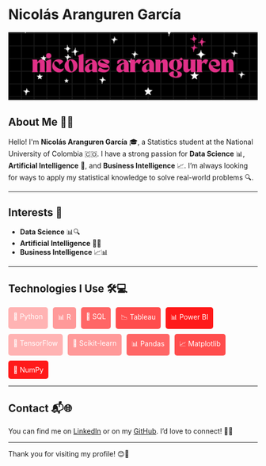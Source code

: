 # Nicolás Aranguren García

![Cover](portadita.jpg)

## About Me 👋✨

Hello! I'm **Nicolás Aranguren García** 🎓, a Statistics student at the National University of Colombia 🇨🇴. I have a strong passion for **Data Science** 📊, **Artificial Intelligence** 🤖, and **Business Intelligence** 📈. I’m always looking for ways to apply my statistical knowledge to solve real-world problems 🔍.

---

## Interests 🌟

- **Data Science** 📊🔍
- **Artificial Intelligence** 🤖💡
- **Business Intelligence** 📈📊

---

## Technologies I Use 🛠️💻

<div style="display: flex; flex-wrap: wrap; gap: 10px;">
    <div style="background-color: #FFB3B3; color: white; padding: 10px; border-radius: 5px;">🐍 Python</div>
    <div style="background-color: #FF9999; color: white; padding: 10px; border-radius: 5px;">📊 R</div>
    <div style="background-color: #FF6666; color: white; padding: 10px; border-radius: 5px;">📅 SQL</div>
    <div style="background-color: #FF4D4D; color: white; padding: 10px; border-radius: 5px;">📉 Tableau</div>
    <div style="background-color: #FF1A1A; color: white; padding: 10px; border-radius: 5px;">📊 Power BI</div>
    <div style="background-color: #FFB3B3; color: white; padding: 10px; border-radius: 5px;">🤖 TensorFlow</div>
    <div style="background-color: #FF9999; color: white; padding: 10px; border-radius: 5px;">🧠 Scikit-learn</div>
    <div style="background-color: #FF6666; color: white; padding: 10px; border-radius: 5px;">📊 Pandas</div>
    <div style="background-color: #FF4D4D; color: white; padding: 10px; border-radius: 5px;">📈 Matplotlib</div>
    <div style="background-color: #FF1A1A; color: white; padding: 10px; border-radius: 5px;">🔢 NumPy</div>
</div>

---

## Contact 📬🌐

You can find me on [LinkedIn](https://www.linkedin.com/in/nicolas-aranguren) or on my [GitHub](https://github.com/nicolas-aranguren). I’d love to connect! 🤝✨

---

Thank you for visiting my profile! 😊🎉

